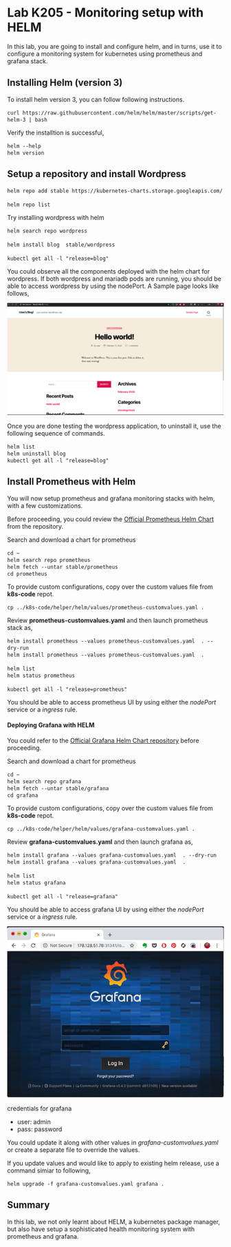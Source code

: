 # Lab K205 - Monitoring setup with HELM

In this lab, you are going to install and configure helm, and in turns, use it to configure a monitoring system for kubernetes using prometheus and grafana stack.

## Installing  Helm (version 3)

To install helm version 3, you can follow following instructions.

```
curl https://raw.githubusercontent.com/helm/helm/master/scripts/get-helm-3 | bash

```


Verify the installtion is successful,
```
helm --help
helm version
```

## Setup a repository and install Wordpress


```
helm repo add stable https://kubernetes-charts.storage.googleapis.com/

helm repo list
```

Try installing wordpress with helm

```
helm search repo wordpress

helm install blog  stable/wordpress

kubectl get all -l "release=blog"
```

You could observe all the components deployed with the helm chart for wordpress. If both wordpress and mariadb pods are running, you should be able to access wordpress by using the nodePort. A Sample page looks like follows,  

![Wordpress UI](images/wordpress.png)

Once you are done testing the wordpress application, to uninstall it, use the following sequence of commands.

```
helm list
helm uninstall blog
kubectl get all -l "release=blog"
```


## Install Prometheus with Helm

You will now setup prometheus and grafana monitoring stacks with helm, with a few customizations.


Before proceeding, you could review the [Official Prometheus Helm Chart](https://github.com/helm/charts/tree/master/stable/prometheus)  from the repository.

Search and download a chart for prometheus

```
cd ~
helm search repo prometheus
helm fetch --untar stable/prometheus
cd prometheus
```

To provide custom configurations, copy over the custom values file from **k8s-code** repot.


```
cp ../k8s-code/helper/helm/values/prometheus-customvalues.yaml .
```

Review **prometheus-customvalues.yaml** and then launch prometheus stack as,

```
helm install prometheus --values prometheus-customvalues.yaml  . --dry-run
helm install prometheus --values prometheus-customvalues.yaml  .

helm list
helm status prometheus

kubectl get all -l "release=prometheus"
```

You should be able to access prometheus UI by using either the *nodePort* service or a *ingress* rule.


#### Deploying Grafana with HELM

You could refer to the [Official Grafana Helm Chart repository](https://github.com/helm/charts/tree/master/stable/grafana) before proceeding.

Search and download a chart for prometheus

```
cd ~
helm search repo grafana
helm fetch --untar stable/grafana
cd grafana
```

To provide custom configurations, copy over the custom values file from **k8s-code** repot.


```
cp ../k8s-code/helper/helm/values/grafana-customvalues.yaml .
```

Review **grafana-customvalues.yaml** and then launch grafana as,

```
helm install grafana --values grafana-customvalues.yaml  . --dry-run
helm install grafana --values grafana-customvalues.yaml  .

helm list
helm status grafana

kubectl get all -l "release=grafana"
```

You should be able to access grafana UI by using either the *nodePort* service or a *ingress* rule.


![Grafana UI](images/grafana.png)

credentials for grafana

  * user: admin
  * pass: password

You could update it along with other values in *grafana-customvalues.yaml* or create a separate file to override the values.


If you update values and would like to apply to existing helm release, use a command simiar to following,

```
helm upgrade -f grafana-customvalues.yaml grafana .
```


## Summary

In this lab, we not only learnt about HELM, a kubernetes package manager, but  also have setup a sophisticated health monitoring system with prometheus and grafana.
